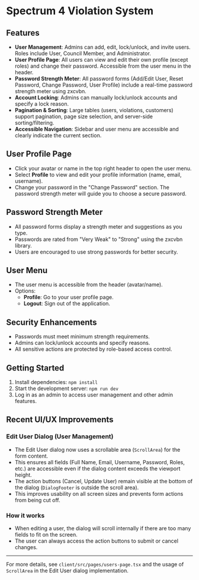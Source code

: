 # Spectrum 4 Violation System

## Features

- **User Management**: Admins can add, edit, lock/unlock, and invite users. Roles include User, Council Member, and Administrator.
- **User Profile Page**: All users can view and edit their own profile (except roles) and change their password. Accessible from the user menu in the header.
- **Password Strength Meter**: All password forms (Add/Edit User, Reset Password, Change Password, User Profile) include a real-time password strength meter using zxcvbn.
- **Account Locking**: Admins can manually lock/unlock accounts and specify a lock reason.
- **Pagination & Sorting**: Large tables (users, violations, customers) support pagination, page size selection, and server-side sorting/filtering.
- **Accessible Navigation**: Sidebar and user menu are accessible and clearly indicate the current section.

## User Profile Page

- Click your avatar or name in the top right header to open the user menu.
- Select **Profile** to view and edit your profile information (name, email, username).
- Change your password in the "Change Password" section. The password strength meter will guide you to choose a secure password.

## Password Strength Meter

- All password forms display a strength meter and suggestions as you type.
- Passwords are rated from "Very Weak" to "Strong" using the zxcvbn library.
- Users are encouraged to use strong passwords for better security.

## User Menu

- The user menu is accessible from the header (avatar/name).
- Options:
  - **Profile**: Go to your user profile page.
  - **Logout**: Sign out of the application.

## Security Enhancements

- Passwords must meet minimum strength requirements.
- Admins can lock/unlock accounts and specify reasons.
- All sensitive actions are protected by role-based access control.

## Getting Started

1. Install dependencies: `npm install`
2. Start the development server: `npm run dev`
3. Log in as an admin to access user management and other admin features.

## Recent UI/UX Improvements

### Edit User Dialog (User Management)
- The Edit User dialog now uses a scrollable area (`ScrollArea`) for the form content.
- This ensures all fields (Full Name, Email, Username, Password, Roles, etc.) are accessible even if the dialog content exceeds the viewport height.
- The action buttons (Cancel, Update User) remain visible at the bottom of the dialog (`DialogFooter` is outside the scroll area).
- This improves usability on all screen sizes and prevents form actions from being cut off.

### How it works
- When editing a user, the dialog will scroll internally if there are too many fields to fit on the screen.
- The user can always access the action buttons to submit or cancel changes.

---

For more details, see `client/src/pages/users-page.tsx` and the usage of `ScrollArea` in the Edit User dialog implementation. 